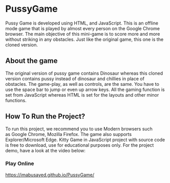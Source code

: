 # PussyGame
Pussy Game is developed using HTML, and JavaScript. This is an offline mode game that is played by almost every person on the Google Chrome browser. The main objective of this mini-game is to score more and more without striking in any obstacles. Just like the original game, this one is the cloned version.

## About the game

The original version of pussy game contains Dinosaur whereas this cloned version contains pussy instead of dinosaur and chillies in place of obstacles. The game-play, as well as controls, are the same. You have to use the space bar to jump or even up arrow keys. All the gaming function is set from JavaScript whereas HTML is set for the layouts and other minor functions.

## How To Run the Project?

To run this project, we recommend you to use Modern browsers such as Google Chrome, Mozilla Firefox. The game also supports Explorer/Microsoft Edge. Kitty Game in JavaScript project with source code is free to download, use for educational purposes only. For the project demo, have a look at the video below:

### Play Online
https://imabusayed.github.io/PussyGame/
